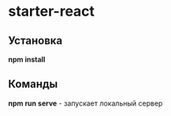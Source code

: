 # starter-react

## Установка
**npm install**  

## Команды
**npm run serve** - запускает локальный сервер
